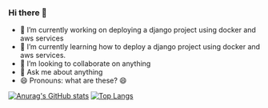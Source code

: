 ### Hi there 👋

- 🔭 I’m currently working on deploying a django project using docker and aws services
- 🌱 I’m currently learning how to deploy a django project using docker and aws services.
- 👯 I’m looking to collaborate on anything
- 💬 Ask me about anything
- 😄 Pronouns: what are these? :smile:

[![Anurag's GitHub stats](https://github-readme-stats.vercel.app/api?username=allexpy&show_icons=true&theme=radical)](https://github.com/anuraghazra/github-readme-stats)
[![Top Langs](https://github-readme-stats.vercel.app/api/top-langs/?username=allexpy&layout=compact&theme=radical)](https://github.com/anuraghazra/github-readme-stats)
